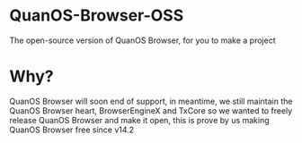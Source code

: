 # QuanOS-Browser-OSS
The open-source version of QuanOS Browser, for you to make a project

# Why?
QuanOS Browser will soon end of support, in meantime, we still maintain the QuanOS Browser heart, BrowserEngineX and TxCore so we wanted to freely release QuanOS Browser and make it open, this is prove by us making QuanOS Browser free since v14.2
